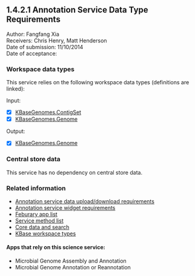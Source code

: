 1.4.2.1 Annotation Service Data Type Requirements
------------------------------------------------------------------------------

Author: Fangfang Xia  
Receivers: Chris Henry, Matt Henderson  
Date of submission: 11/10/2014  
Date of acceptance:   

### Workspace data types

This service relies on the following workspace data types (definitions are linked):

Input:
- [x] [KBaseGenomes.ContigSet](https://github.com/kbase/KBaseFBAModeling/blob/master/specs/Genome.spec#L133)
- [x] [KBaseGenomes.Genome](https://github.com/kbase/KBaseFBAModeling/blob/master/specs/Genome.spec#L368)

Output:
- [x] [KBaseGenomes.Genome](https://github.com/kbase/KBaseFBAModeling/blob/master/specs/Genome.spec#L368)

### Central store data

This service has no dependency on central store data.

### Related information

- [Annotation service data upload/download requirements](https://github.com/levinas/WBS-Science-Service-Deliverables/blob/master/1.4.2.1-Annotation-Service-Data-Upload-Download-Requirements.md)
- [Annotation service widget requirements](https://github.com/levinas/WBS-Science-Service-Deliverables/blob/master/1.4.2.1-Annotation-Service-Widget-Requirements.md)
- [Feburary app list](https://docs.google.com/spreadsheets/d/1jIyMrAnG1GJP6i0qgFmah9cM51BpcpvC-SAmPaJArM4/edit#gid=0)
- [Service method list](https://docs.google.com/spreadsheets/d/1XeYR-ZFsldHVB7I8yPkP-aGPlzXqY7cU1gTArRXZs78/edit?usp=sharing)
- [Core data and search](https://docs.google.com/spreadsheets/d/1auAfLVc1ogs6SBOIAqCp6GG8gUr19b-gW2VqSBAA7jo/edit#gid=940808100)
- [KBase workspace types](http://narrative.kbase.us/functional-site/#/spec/storage/0)

#### Apps that rely on this science service:

- Microbial Genome Assembly and Annotation
- Microbial Genome Annotation or Reannotation



